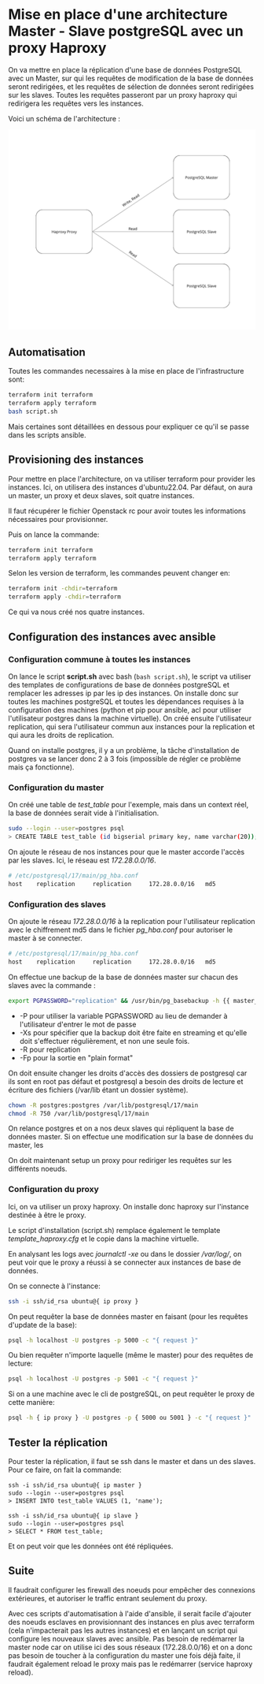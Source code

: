 # Mise en place d'une architecture Master - Slave postgreSQL avec un proxy Haproxy

On va mettre en place la réplication d'une base de données PostgreSQL avec un Master, sur qui les requêtes de modification de la base de données seront redirigées, et les requêtes de sélection de données seront redirigées sur les slaves.
Toutes les requêtes passeront par un proxy haproxy qui redirigera les requêtes vers les instances.

Voici un schéma de l'architecture :

![Architecture](./images/Architecture.png)

## Automatisation

Toutes les commandes necessaires à la mise en place de l'infrastructure sont:
```bash
terraform init terraform
terraform apply terraform
bash script.sh
```
Mais certaines sont détaillées en dessous pour expliquer ce qu'il se passe dans les scripts ansible.

## Provisioning des instances

Pour mettre en place l'architecture, on va utiliser terraform pour provider les instances. Ici, on utilisera des instances d'ubuntu22.04.
Par défaut, on aura un master, un proxy et deux slaves, soit quatre instances.

Il faut récupérer le fichier Openstack rc pour avoir toutes les informations nécessaires pour provisionner.

Puis on lance la commande:
```bash
terraform init terraform
terraform apply terraform
```

Selon les version de terraform, les commandes peuvent changer en:
```bash
terraform init -chdir=terraform
terraform apply -chdir=terraform
```

Ce qui va nous créé nos quatre instances.

## Configuration des instances avec ansible

### Configuration commune à toutes les instances

On lance le script **script.sh** avec bash (`bash script.sh`), le script va utiliser des templates de configurations de base de données postgreSQL et remplacer les adresses ip par les ip des instances.
On installe donc sur toutes les machines postgreSQL et toutes les dépendances requises à la configuration des machines (python et pip pour ansible, acl pour utiliser l'utilisateur postgres dans la machine virtuelle).
On créé ensuite l'utilisateur replication, qui sera l'utilisateur commun aux instances pour la replication et qui aura les droits de replication.

Quand on installe postgres, il y a un problème, la tâche d'installation de postgres va se lancer donc 2 à 3 fois (impossible de régler ce problème mais ça fonctionne).

### Configuration du master

On créé une table de *test_table* pour l'exemple, mais dans un context réel, la base de données serait vide à l'initialisation.
```bash
sudo --login --user=postgres psql
> CREATE TABLE test_table (id bigserial primary key, name varchar(20));
```

On ajoute le réseau de nos instances pour que le master accorde l'accès par les slaves. Ici, le réseau est *172.28.0.0/16*.
```bash
# /etc/postgresql/17/main/pg_hba.conf
host    replication     replication     172.28.0.0/16   md5
```

### Configuration des slaves

On ajoute le réseau *172.28.0.0/16* à la replication pour l'utilisateur replication avec le chiffrement md5 dans le fichier *pg_hba.conf* pour autoriser le master à se connecter.
```bash
# /etc/postgresql/17/main/pg_hba.conf
host    replication     replication     172.28.0.0/16   md5
```

On effectue une backup de la base de données master sur chacun des slaves avec la commande :
```bash
export PGPASSWORD="replication" && /usr/bin/pg_basebackup -h {{ master_ip }} -U replication -p 5432 -D /var/lib/postgresql/17/main -Xs -P -Fp -R
```
- -P pour utiliser la variable PGPASSWORD au lieu de demander à l'utilisateur d'entrer le mot de passe
- -Xs pour spécifier que la backup doit être faite en streaming et qu'elle doit s'effectuer régulièrement, et non une seule fois.
- -R pour replication
- -Fp pour la sortie en "plain format"

On doit ensuite changer les droits d'accès des dossiers de postgresql car ils sont en root pas défaut et postgresql a besoin des droits de lecture et écriture des fichiers (/var/lib étant un dossier système).
```bash
chown -R postgres:postgres /var/lib/postgresql/17/main
chmod -R 750 /var/lib/postgresql/17/main
```
On relance postgres et on a nos deux slaves qui répliquent la base de données master.
Si on effectue une modification sur la base de données du master, les 

On doit maintenant setup un proxy pour rediriger les requêtes sur les différents noeuds.

### Configuration du proxy

Ici, on va utiliser un proxy haproxy.
On installe donc haproxy sur l'instance destinée à être le proxy.

Le script d'installation (script.sh) remplace également le template *template_haproxy.cfg* et le copie dans la machine virtuelle.

En analysant les logs avec *journalctl -xe* ou dans le dossier */var/log/*, on peut voir que le proxy a réussi à se connecter aux instances de base de données.

On se connecte à l'instance:
```bash
ssh -i ssh/id_rsa ubuntu@{ ip proxy }
```

On peut requêter la base de données master en faisant (pour les requêtes d'update de la base):
```bash
psql -h localhost -U postgres -p 5000 -c "{ request }"
```

Ou bien requêter n'importe laquelle (même le master) pour des requêtes de lecture:
```bash
psql -h localhost -U postgres -p 5001 -c "{ request }"
```

Si on a une machine avec le cli de postgreSQL, on peut requêter le proxy de cette manière:
```bash
psql -h { ip proxy } -U postgres -p { 5000 ou 5001 } -c "{ request }"
```

## Tester la réplication

Pour tester la réplication, il faut se ssh dans le master et dans un des slaves. Pour ce faire, on fait la commande:
```
ssh -i ssh/id_rsa ubuntu@{ ip master }
sudo --login --user=postgres psql
> INSERT INTO test_table VALUES (1, 'name');
```
```
ssh -i ssh/id_rsa ubuntu@{ ip slave }
sudo --login --user=postgres psql
> SELECT * FROM test_table;
```

Et on peut voir que les données ont été répliquées.

## Suite

Il faudrait configurer les firewall des noeuds pour empêcher des connexions extérieures, et autoriser le traffic entrant seulement du proxy.

Avec ces scripts d'automatisation à l'aide d'ansible, il serait facile d'ajouter des noeuds esclaves en provisionnant des instances en plus avec terraform (cela n'impacterait pas les autres instances) et en lançant un script qui configure les nouveaux slaves avec ansible. Pas besoin de redémarrer la master node car on utilise ici des sous réseaux (172.28.0.0/16) et on a donc pas besoin de toucher à la configuration du master une fois déjà faite, il faudrait également reload le proxy mais pas le redémarrer (service haproxy reload).
